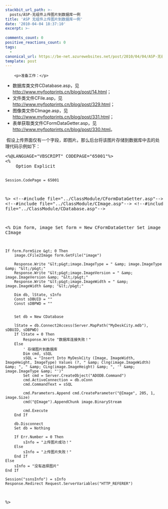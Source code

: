```yaml
---
stackbit_url_path: >-
  posts/ASP-无组件上传图片到数据库一例
title: 'ASP 无组件上传图片到数据库一例'
date: '2010-04-04 18:37:10'
excerpt: >-
  
comments_count: 0
positive_reactions_count: 0
tags: 
  - 
canonical_url: https://be-net.azurewebsites.net/post/2010/04/04/ASP-无组件上传图片到数据库一例
template: post
---
```


        <p>准备工作：</p>
<ul>
    <li>数据库类文件CDatabase.asp，见<a href="http://www.myfootprints.cn/blog/post/14.html">http://www.myfootprints.cn/blog/post/14.html</a>；</li>
    <li>文件类文件CFile.asp，见<a href="http://www.myfootprints.cn/blog/post/329.html">http://www.myfootprints.cn/blog/post/329.html</a>；</li>
    <li>图像类文件CImage.asp，见<a href="http://www.myfootprints.cn/blog/post/331.html">http://www.myfootprints.cn/blog/post/331.html</a>；</li>
    <li>表单获取类文件CFormDataGetter.asp，见<a href="http://www.myfootprints.cn/blog/post/330.html">http://www.myfootprints.cn/blog/post/330.html</a>。</li>
</ul>
<p>&nbsp;假设上传界面仅有一个字段，即图片。那么后台将该图片存储到数据库中去的处理代码示例如下：</p>
<pre class="brush: vb">&lt;%@LANGUAGE="VBSCRIPT" CODEPAGE="65001"%&gt;
&lt;%
    Option Explicit
    
    Session.CodePage = 65001
%&gt;
&lt;!--#include file="../ClassModule/CFormDataGetter.asp"--&gt;
&lt;!--#include file="../ClassModule/CImage.asp"--&gt;
&lt;!--#include file="../ClassModule/CDatabase.asp"--&gt;

&lt;%
    Dim form, image
    Set form = New CFormDataGetter
    Set image = New CImage
    
    If form.FormSize &gt; 0 Then    
        image.CFile2Image form.GetFile("image")
        
        Response.Write "&lt;p&gt;image.ImageType = " &amp; image.ImageType &amp; "&lt;/p&gt;"
        Response.Write "&lt;p&gt;image.ImageVersion = " &amp; image.ImageVersion &amp; "&lt;/p&gt;"
        Response.Write "&lt;p&gt;image.ImageWidth = " &amp; image.ImageWidth &amp; "&lt;/p&gt;"
        
        Dim db, lState, sInfo    
        Const sDBUID = ""
        Const sDBPWD = ""

        
        Set db = New CDatabase    
        
        lState = db.Connect2Access(Server.MapPath("MyDeskCity.mdb"), sDBUID, sDBPWD)
        If lState = 0 Then
            Response.Write "数据库连接失败！"
        Else
            ' 存储图片到数据库
            Dim cmd, sSQL
            sSQL = "Insert Into MyDeskCity (Image, ImageWidth, ImageHeight, ImageType) Values (?, " &amp; Clng(image.ImageWidth) &amp; ", " &amp; CLng(image.ImageHeight) &amp; ", '" &amp; image.ImageType &amp; "')"
            Set cmd = Server.CreateObject("ADODB.Command")
            cmd.ActiveConnection = db.oConn
            cmd.CommandText = sSQL
            
            cmd.Parameters.Append cmd.CreateParameter("@Image", 205, 1, image.Size)
            cmd("@Image").AppendChunk image.BinaryStream
            
            cmd.Execute
        End If
        
        db.Disconnect
        Set db = Nothing
    
        If Err.Number = 0 Then
            sInfo = "上传图片成功！"
        Else
            sInfo = "上传图片失败！"
        End If
    Else
        sInfo = "没有选择图片"
    End If
    
    Session("ssnsInfo") = sInfo
    Response.Redirect Request.ServerVariables("HTTP_REFERER")
%&gt;
</pre>
<p>&nbsp;</p>
      